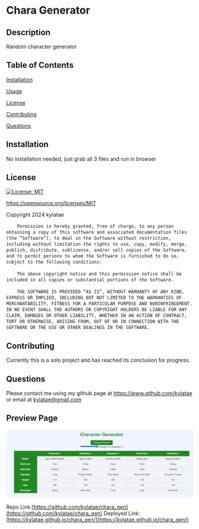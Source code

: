 # Chara Generator
  ## Description
Random character generator
  
  ## Table of Contents

  [Installation](#installation)
  
  [Usage](#usage)
  
  [License](#license)
  
  [Contributing](#contributing)
  
  [Questions](#questions)

  ## Installation
  No installation needed, just grab all 3 files and run in browser

  ## License
  [![License: MIT](https://img.shields.io/badge/License-MIT-yellow.svg)](https://opensource.org/licenses/MIT)

  https://opensource.org/licenses/MIT

  Copyright 2024 kylatae

     
        Permission is hereby granted, free of charge, to any person obtaining a copy of this software and associated documentation files (the “Software”), to deal in the Software without restriction, including without limitation the rights to use, copy, modify, merge, publish, distribute, sublicense, and/or sell copies of the Software, and to permit persons to whom the Software is furnished to do so, subject to the following conditions:
        
        The above copyright notice and this permission notice shall be included in all copies or substantial portions of the Software.

        THE SOFTWARE IS PROVIDED “AS IS”, WITHOUT WARRANTY OF ANY KIND, EXPRESS OR IMPLIED, INCLUDING BUT NOT LIMITED TO THE WARRANTIES OF MERCHANTABILITY, FITNESS FOR A PARTICULAR PURPOSE AND NONINFRINGEMENT. IN NO EVENT SHALL THE AUTHORS OR COPYRIGHT HOLDERS BE LIABLE FOR ANY CLAIM, DAMAGES OR OTHER LIABILITY, WHETHER IN AN ACTION OF CONTRACT, TORT OR OTHERWISE, ARISING FROM, OUT OF OR IN CONNECTION WITH THE SOFTWARE OR THE USE OR OTHER DEALINGS IN THE SOFTWARE.

  ## Contributing
  Currently this is a solo project and has reached its conclusion for progress.

  ## Questions
  Please contact me using my github page at https://www.github.com/kylatae or email at kylatae@gmail.com

  ## Preview Page
![site review](./assets/readme.png)

Repo Link:[https://github.com/kylatae/chara_gen](https://github.com/kylatae/chara_gen)
Deployed Link: [https://kylatae.github.io/chara_gen/](https://kylatae.github.io/chara_gen/)

